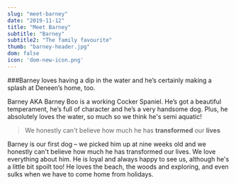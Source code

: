 ```yaml
---
slug: "meet-barney"
date: "2019-11-12"
title: "Meet Barney"
subtitle: "Barney"
subtitle2: "The family favourite"
thumb: "barney-header.jpg"
dom: false
icon: 'dom-new-icon.png'
---
```


###Barney loves having a dip in the water and he’s certainly making a splash at Deneen’s home, too.

Barney AKA Barney Boo is a working Cocker Spaniel. He’s got a beautiful temperament, he’s full of character and he’s a very handsome dog. Plus, he absolutely loves the water, so much so we think he's semi aquatic! 

> We honestly can't believe how much he has **transformed** our **lives**

Barney is our first dog – we picked him up at nine weeks old and we honestly can't believe how much he has transformed our lives. We love everything about him. He is loyal and always happy to see us, although he's a little bit spoilt too! He loves the beach, the woods and exploring, and even sulks when we have to come home from holidays. 